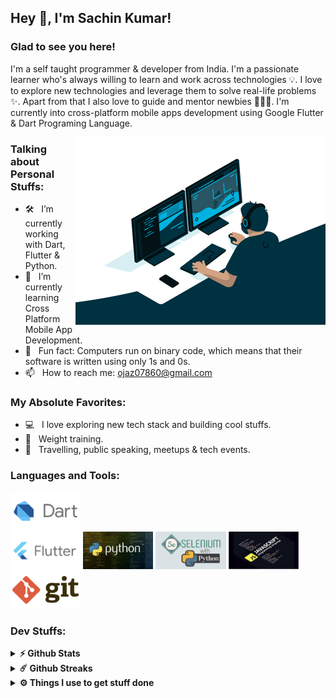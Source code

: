 ## Hey 👋, I'm Sachin Kumar!

### Glad to see you here!
I'm a self taught programmer & developer from India. I'm a passionate learner who's always willing to learn and work across technologies 💡. I love to explore new technologies and leverage them to solve real-life problems ✨. Apart from that I also love to guide and mentor newbies 👨🏻‍💻. I'm currently into cross-platform mobile apps development using Google Flutter & Dart Programing Language.

<img align="right" width="400" height="300" alt="developer" src="https://github.com/Eklavya-Sachin/Eklavya-Sachin/blob/main/developer.gif?raw=true" width="700" height="520" />

### Talking about Personal Stuffs:

- 🛠 &nbsp; I’m currently working with Dart, Flutter & Python.
- 🚀 &nbsp; I’m currently learning Cross Platform Mobile App Development.
- 👾 &nbsp; Fun fact: Computers run on binary code, which means that their software is written using only 1s and 0s.
- 📫 &nbsp; How to reach me: ojaz07860@gmail.com

### My Absolute Favorites:

- 💻 &nbsp; I love exploring new tech stack and building cool stuffs.
- 📰 &nbsp; Weight training.
- 🍕 &nbsp; Travelling, public speaking, meetups & tech events.

### Languages and Tools:

<code><img height="60" src="https://github.com/Eklavya-Sachin/Eklavya-Sachin/blob/main/Dart.png" alt="Dart"> </code>
<code><img height="60" src="https://github.com/Eklavya-Sachin/Eklavya-Sachin/blob/main/Flutter.png" alt="Flutter"></code>
<code><img height="60" src="https://github.com/Eklavya-Sachin/Eklavya-Sachin/blob/main/Python.png" alt="Python"></code>
<code><img height="60" src="https://github.com/Eklavya-Sachin/Eklavya-Sachin/blob/main/Selenium.png" alt="Selenium"></code>
<code><img height="60" src="https://github.com/Eklavya-Sachin/Eklavya-Sachin/blob/main/JavaScript.png" alt="Javascript"></code>
<code><img height="60" src="https://github.com/Eklavya-Sachin/Eklavya-Sachin/blob/main/Git.png" alt="Git"></code>

### Dev Stuffs:

<details>	
  <summary><b>⚡ Github Stats</b></summary>

<img height="180em" src="https://github-readme-stats.vercel.app/api?username=Eklavya-Sachin&show_icons=true&hide_border=true&&count_private=true&include_all_commits=true" />
</details>

<details>	
  <summary><b>☄️ Github Streaks</b></summary>

<img height="180em" src="https://github-readme-streak-stats.herokuapp.com/?user=Eklavya-Sachin&hide_border=true" />
</details>
 
<details>	
  <br />
  <summary><b>⚙️ Things I use to get stuff done</b></summary>
  	<ul>
  	    <li><b>OS:</b> macOs Catalina 10.15.7</li>
	    <li><b>Laptop: </b> MacBook Pro</li>
  	    <li><b>Browser: </b> Google Chrome</li>
	    <li><b>Terminal: </b> ZSH: Sanoj Raja Zsh</li>
	    <li><b>Code Editor:</b> VS Code - The best editor out there.</li>
	    <li><b>To Stay Updated:</b> Youtube - mtechviral, Desi Programmer, CodeWithHarry | Google | Stackoverflow | Flutter.dev</li>
	</ul>	
</details>
